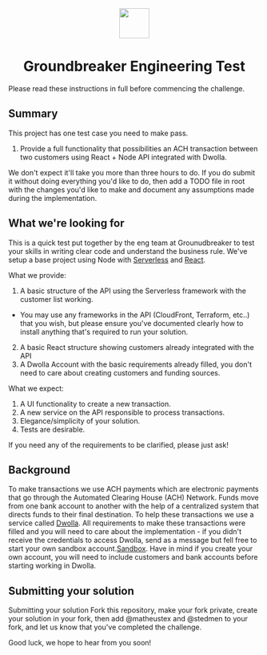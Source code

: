 
<div align="center">
  <img src="https://e6wlgalwjo-flywheel.netdna-ssl.com/wp-content/uploads/2019/06/logox1-opt.png" align="center" width="60">
  <h1 align="center">Groundbreaker Engineering Test</h1>
</div>

Please read these instructions in full before commencing the challenge.

## Summary

This project has one test case you need to make pass.

1. Provide a full functionality that possibilities an ACH transaction between two customers using React + Node API integrated with Dwolla.

We don't expect it'll take you more than three hours to do. If you do submit it without doing everything you'd like to do, then add a TODO file in root with the changes you'd like to make and document any assumptions made during the implementation.

## What we're looking for

This is a quick test put together by the eng team at Grounudbreaker to test your skills in writing clear code and understand the business rule. 
We've setup a base project using Node with [Serverless](https://https://www.serverless.com/) and [React](https://https://reactjs.org/).

What we provide:
1. A basic structure of the API using the Serverless framework with the customer list working.
- You may use any frameworks in the API (CloudFront, Terraform, etc..) that you wish, but please ensure you've documented clearly how to install anything that's required to run your solution.
2. A basic React structure showing customers already integrated with the API
3. A Dwolla Account with the basic requirements already filled, you don't need to care about creating customers and funding sources.

What we expect:

1. A UI functionality to create a new transaction.
2. A new service on the API responsible to process transactions.
3. Elegance/simplicity of your solution.
4. Tests are desirable.

If you need any of the requirements to be clarified, please just ask!

## Background
To make transactions we use ACH payments which are electronic payments that go through the Automated Clearing House (ACH) Network. Funds move from one bank account to another with the help of a centralized system that directs funds to their final destination. To help these transactions we use a service called [Dwolla](https://docs.dwolla.com/#introduction). All requirements to make these transactions were filled and you will need to care about the implementation - if you didn't receive the credentials to access Dwolla, send as a message but fell free to start your own sandbox account.[Sandbox](https://accounts-sandbox.dwolla.com). Have in mind if you create your own account, you will need to include customers and bank accounts before starting working in Dwolla.

## Submitting your solution

Submitting your solution
Fork this repository, make your fork private, create your solution in your fork, then add @matheustex and @stedmen to your fork, and let us know that you've completed the challenge.

Good luck, we hope to hear from you soon!
